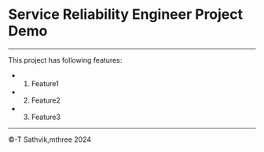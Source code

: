 # Service Reliability Engineer Project Demo
---
This project has following features:
- 1. Feature1
- 2. Feature2
- 3. Feature3
---
&copy;-T Sathvik,mthree 2024
